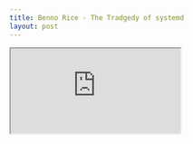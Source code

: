 ```yaml
---
title: Benno Rice - The Tradgedy of systemd
layout: post
---
```

<div class="youtube-container">
<iframe src="https://www.youtube.com/embed/o_AIw9bGogo?rel=0" allow="accelerometer; encrypted-media; gyroscope; picture-in-picture" allowfullscreen></iframe>
</div>